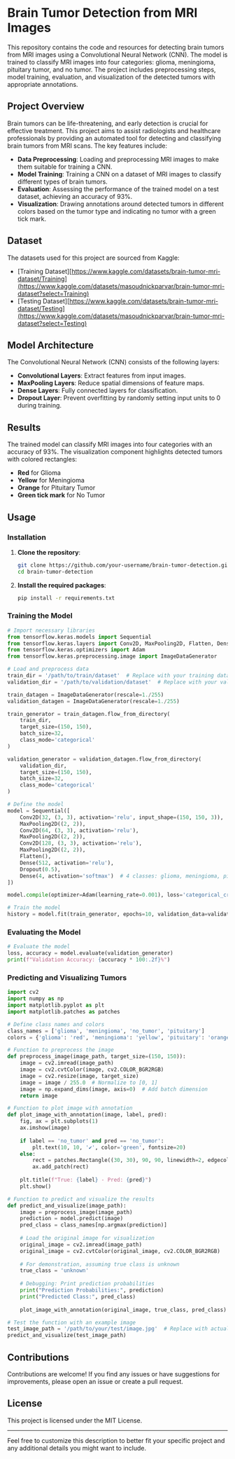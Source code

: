 # Brain Tumor Detection from MRI Images

This repository contains the code and resources for detecting brain tumors from MRI images using a Convolutional Neural Network (CNN). The model is trained to classify MRI images into four categories: glioma, meningioma, pituitary tumor, and no tumor. The project includes preprocessing steps, model training, evaluation, and visualization of the detected tumors with appropriate annotations.

## Project Overview

Brain tumors can be life-threatening, and early detection is crucial for effective treatment. This project aims to assist radiologists and healthcare professionals by providing an automated tool for detecting and classifying brain tumors from MRI scans. The key features include:

- **Data Preprocessing**: Loading and preprocessing MRI images to make them suitable for training a CNN.
- **Model Training**: Training a CNN on a dataset of MRI images to classify different types of brain tumors.
- **Evaluation**: Assessing the performance of the trained model on a test dataset, achieving an accuracy of 93%.
- **Visualization**: Drawing annotations around detected tumors in different colors based on the tumor type and indicating no tumor with a green tick mark.

## Dataset

The datasets used for this project are sourced from Kaggle:

- [Training Dataset][https://www.kaggle.com/datasets/brain-tumor-mri-dataset/Training](https://www.kaggle.com/datasets/masoudnickparvar/brain-tumor-mri-dataset?select=Training)
- [Testing Dataset][https://www.kaggle.com/datasets/brain-tumor-mri-dataset/Testing](https://www.kaggle.com/datasets/masoudnickparvar/brain-tumor-mri-dataset?select=Testing)

## Model Architecture

The Convolutional Neural Network (CNN) consists of the following layers:
- **Convolutional Layers**: Extract features from input images.
- **MaxPooling Layers**: Reduce spatial dimensions of feature maps.
- **Dense Layers**: Fully connected layers for classification.
- **Dropout Layer**: Prevent overfitting by randomly setting input units to 0 during training.

## Results

The trained model can classify MRI images into four categories with an accuracy of 93%. The visualization component highlights detected tumors with colored rectangles:
- **Red** for Glioma
- **Yellow** for Meningioma
- **Orange** for Pituitary Tumor
- **Green tick mark** for No Tumor

## Usage

### Installation

1. **Clone the repository**:
    ```bash
    git clone https://github.com/your-username/brain-tumor-detection.git
    cd brain-tumor-detection
    ```

2. **Install the required packages**:
    ```bash
    pip install -r requirements.txt
    ```

### Training the Model

```python
# Import necessary libraries
from tensorflow.keras.models import Sequential
from tensorflow.keras.layers import Conv2D, MaxPooling2D, Flatten, Dense, Dropout
from tensorflow.keras.optimizers import Adam
from tensorflow.keras.preprocessing.image import ImageDataGenerator

# Load and preprocess data
train_dir = '/path/to/train/dataset'  # Replace with your training dataset path
validation_dir = '/path/to/validation/dataset'  # Replace with your validation dataset path

train_datagen = ImageDataGenerator(rescale=1./255)
validation_datagen = ImageDataGenerator(rescale=1./255)

train_generator = train_datagen.flow_from_directory(
    train_dir,
    target_size=(150, 150),
    batch_size=32,
    class_mode='categorical'
)

validation_generator = validation_datagen.flow_from_directory(
    validation_dir,
    target_size=(150, 150),
    batch_size=32,
    class_mode='categorical'
)

# Define the model
model = Sequential([
    Conv2D(32, (3, 3), activation='relu', input_shape=(150, 150, 3)),
    MaxPooling2D((2, 2)),
    Conv2D(64, (3, 3), activation='relu'),
    MaxPooling2D((2, 2)),
    Conv2D(128, (3, 3), activation='relu'),
    MaxPooling2D((2, 2)),
    Flatten(),
    Dense(512, activation='relu'),
    Dropout(0.5),
    Dense(4, activation='softmax')  # 4 classes: glioma, meningioma, pituitary, no tumor
])

model.compile(optimizer=Adam(learning_rate=0.001), loss='categorical_crossentropy', metrics=['accuracy'])

# Train the model
history = model.fit(train_generator, epochs=10, validation_data=validation_generator)
```

### Evaluating the Model

```python
# Evaluate the model
loss, accuracy = model.evaluate(validation_generator)
print(f"Validation Accuracy: {accuracy * 100:.2f}%")
```

### Predicting and Visualizing Tumors

```python
import cv2
import numpy as np
import matplotlib.pyplot as plt
import matplotlib.patches as patches

# Define class names and colors
class_names = ['glioma', 'meningioma', 'no_tumor', 'pituitary']
colors = {'glioma': 'red', 'meningioma': 'yellow', 'pituitary': 'orange'}

# Function to preprocess the image
def preprocess_image(image_path, target_size=(150, 150)):
    image = cv2.imread(image_path)
    image = cv2.cvtColor(image, cv2.COLOR_BGR2RGB)
    image = cv2.resize(image, target_size)
    image = image / 255.0  # Normalize to [0, 1]
    image = np.expand_dims(image, axis=0)  # Add batch dimension
    return image

# Function to plot image with annotation
def plot_image_with_annotation(image, label, pred):
    fig, ax = plt.subplots(1)
    ax.imshow(image)
    
    if label == 'no_tumor' and pred == 'no_tumor':
        plt.text(10, 10, '✔️', color='green', fontsize=20)
    else:
        rect = patches.Rectangle((30, 30), 90, 90, linewidth=2, edgecolor=colors.get(pred, 'blue'), facecolor='none')
        ax.add_patch(rect)
    
    plt.title(f"True: {label} - Pred: {pred}")
    plt.show()

# Function to predict and visualize the results
def predict_and_visualize(image_path):
    image = preprocess_image(image_path)
    prediction = model.predict(image)
    pred_class = class_names[np.argmax(prediction)]
    
    # Load the original image for visualization
    original_image = cv2.imread(image_path)
    original_image = cv2.cvtColor(original_image, cv2.COLOR_BGR2RGB)
    
    # For demonstration, assuming true class is unknown
    true_class = 'unknown'
    
    # Debugging: Print prediction probabilities
    print("Prediction Probabilities:", prediction)
    print("Predicted Class:", pred_class)
    
    plot_image_with_annotation(original_image, true_class, pred_class)

# Test the function with an example image
test_image_path = '/path/to/your/test/image.jpg'  # Replace with actual test image path
predict_and_visualize(test_image_path)
```

## Contributions

Contributions are welcome! If you find any issues or have suggestions for improvements, please open an issue or create a pull request.

## License

This project is licensed under the MIT License.

---

Feel free to customize this description to better fit your specific project and any additional details you might want to include.
